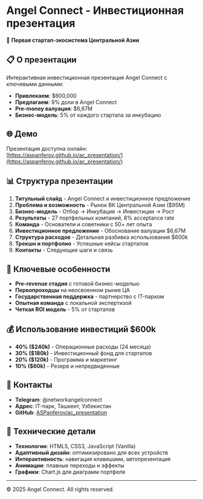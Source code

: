 # Angel Connect - Инвестиционная презентация

🚀 **Первая стартап-экосистема Центральной Азии**

## 📋 О презентации

Интерактивная инвестиционная презентация Angel Connect с ключевыми данными:

- **Привлекаем**: $600,000
- **Предлагаем**: 9% доли в Angel Connect  
- **Pre-money валуация**: $6,67M
- **Бизнес-модель**: 5% от каждого стартапа за инкубацию

## 🌐 Демо

Презентация доступна онлайн: [https://aspanferov.github.io/ac_presentation/](https://aspanferov.github.io/ac_presentation/)

## 📊 Структура презентации

1. **Титульный слайд** - Angel Connect и инвестиционное предложение
2. **Проблема и возможность** - Рынок ВК Центральной Азии ($95M)
3. **Бизнес-модель** - Отбор → Инкубация → Инвестиции → Рост
4. **Результаты** - 27 портфельных компаний, 8% acceptance rate
5. **Команда** - Основатели и советники с 50+ лет опыта
6. **Инвестиционное предложение** - Обоснование валуации $6,67M
7. **Структура расходов** - Детальная разбивка использования $600k
8. **Трекшн и портфолио** - Успешные кейсы стартапов
9. **Контакты** - Следующие шаги и связь

## 🎯 Ключевые особенности

- **Pre-revenue стадия** с готовой бизнес-моделью
- **Первопроходцы** на неосвоенном рынке ЦА
- **Государственная поддержка** - партнерство с IT-парком
- **Опытная команда** с локальной экспертизой
- **Четкая ROI модель** - 5% от стартапов

## 💰 Использование инвестиций $600k

- **40% ($240k)** - Операционные расходы (24 месяца)
- **30% ($180k)** - Инвестиционный фонд для стартапов  
- **20% ($120k)** - Программа и маркетинг
- **10% ($60k)** - Резерв и непредвиденные

## 📱 Контакты

- **Telegram**: @networkangelconnect
- **Адрес**: IT-парк, Ташкент, Узбекистан
- **GitHub**: [ASPanferov/ac_presentation](https://github.com/ASPanferov/ac_presentation)

## 🔧 Технические детали

- **Технологии**: HTML5, CSS3, JavaScript (Vanilla)
- **Адаптивный дизайн**: оптимизировано для всех устройств
- **Интерактивность**: навигация клавишами, автопрезентация
- **Анимации**: плавные переходы и эффекты
- **Графики**: Chart.js для диаграмм портфеля

---

© 2025 Angel Connect. All rights reserved.